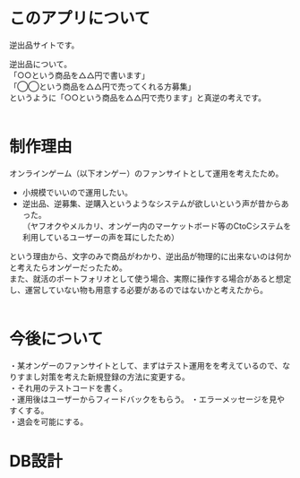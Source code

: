 # このアプリについて
逆出品サイトです。  
  
逆出品について。  
「○○という商品を△△円で書います」  
「◯◯という商品を△△円で売ってくれる方募集」  
というように「○○という商品を△△円で売ります」と真逆の考えです。  
<br/>
  
# 制作理由
オンラインゲーム（以下オンゲー）のファンサイトとして運用を考えたため。  
  
* 小規模でいいので運用したい。  
* 逆出品、逆募集、逆購入というようなシステムが欲しいという声が昔からあった。  
（ヤフオクやメルカリ、オンゲー内のマーケットボード等のCtoCシステムを利用しているユーザーの声を耳にしたため）<br/>
  
という理由から、文字のみで商品がわかり、逆出品が物理的に出来ないのは何かと考えたらオンゲーだったため。    
また、就活のポートフォリオとして使う場合、実際に操作する場合があると想定し、運営していない物も用意する必要があるのではないかと考えたから。  
<br/>
  
# 今後について
・某オンゲーのファンサイトとして、まずはテスト運用をを考えているので、なりすまし対策を考えた新規登録の方法に変更する。  
・それ用のテストコードを書く。   
・運用後はユーザーからフィードバックをもらう。 
・エラーメッセージを見やすくする。  
・退会を可能にする。  
  
# DB設計

